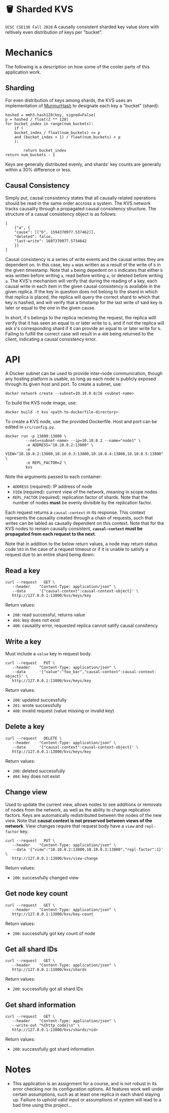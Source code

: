 # 🪣 Sharded KVS

`UCSC CSE138 Fall 2020`
A causally consistent sharded key value store with reltively even distribution of keys per "bucket".

# Mechanics

The following is a description on how some of the cooler parts of this application work.

## Sharding

For even distribution of keys among shards, the KVS uses an implementation of [MurmurHash](https://en.wikipedia.org/wiki/MurmurHash) to designate each key a "bucket" (shard):

    hashed = mmh3.hash128(key, signed=False)
    p = hashed / float(2 ** 128)
    for bucket_index in range(num_buckets):
        if (
    	bucket_index / float(num_buckets) <= p
    	and (bucket_index + 1) / float(num_buckets) > p
        ):

    	    return bucket_index
    return num_buckets - 1

Keys are generally distributed evenly, and shards' key counts are generally within a 30% difference or less.

## Causal Consistency

Simply put, causal consistency states that all causally related operations should be read in the same order accross a system. The KVS network tracks causality through a propagated causal consistency structure.
The structure of a casual consistency object is as follows:

    [
        ["a", {
        "cause": [["b", 1594370977.537462]],
        "deleted": false,
        "last-write": 1607370977.5734642
        }]
    ]

Causal consistency is a series of write events and the causal writes they are dependent on. In this case, key `a` was written as a result of the write of `b` in the given timestamp. Note that `a` being depedent on `b` indicates that either `b` was written before writing `a`, read before writing `a`, or deleted before writing `a`. The KVS's mechanism will verify that during the reading of a key, each causal write in each item in the given causal consistency is available in the given replica. If the key in question does not belong to the shard in which that replica is placed, the replica will query the correct shard to which that key is hashed, and will verify that a timstamp for the last write of said key is later or equal to the one in the given cause.

In short, if `b` belongs to the replica recieiving the request, the replica willl verify that it has seen an equal to or later write to `b`, and if not the replica will ask `b`'s corresponding shard if it can provide an equal to or later write for `b`. Failing to fulfill the correct case will result in a `400` being returned to the client, indicating a causal consistency error.

# API

A Docker subnet can be used to provide inter-node communication, though any hosting platform is usable, so long as each node is publicly exposed through its given host and port. To create a subnet, use:

    docker network create --subnet=10.10.0.0/16 <subnet-name>

To build the KVS node image, use:

    docker build -t kvs <path-to-dockerfile-directory>

To create a KVS node, use the provided Dockerfile. Host and port can be edited in `src/config.py`.

    docker run -p 13800:13800 \
             --net=<subnet-name> --ip=10.10.0.2 --name="node1" \
             -e ADDRESS="10.10.0.2:13800" \
             -e VIEW="10.10.0.2:13800,10.10.0.3:13800,10.10.0.4:13800,10.10.0.5:13800" \
             -e REPL_FACTOR=2 \
             kvs


Note the arguments passed to each container:

- `ADDRESS` (required): IP address of node
- `VIEW` (required): current view of the network, meaning in scope nodes
- `REPL_FACTOR` (required): replication factor of shards. Note that the number of nodes **must** be evenly divisible by the replication factor.

Each request returns a `causal-context` in its response. This context represents the causality created through a chain of requests, such that writes can be labled as causally dependent on this context. Note that for the KVS nodes to remain causally consistent, **`causal-context` must be propagated from each request to the next**.

Note that in addition to the below return values, a node may return status code `503` in the case of a request timeout or if it is unable to satisfy a request due to an entire shard being down.

## Read a key

    curl --request   GET \
       --header    "Content-Type: application/json" \
       --data      '{"causal-context":causal-context-object}' \
       http://127.0.0.1:13800/kvs/keys/key

Return values:

- `200`: read successful, returns value
- `404`: key does not exist
- `400`: causality error, requested replica cannot satify causal consitency

## Write a key

Must include a `value` key in request body.

    curl --request   PUT \
       --header    "Content-Type: application/json" \
       --data      '{"value":"foo_bar","causal-context":causal-context-object}' \
       http://127.0.0.1:13800/kvs/keys/key

Return values:

- `200`: updated successfully
- `201`: wrote successfully
- `400`: invalid request (value missing or invalid key)

## Delete a key

    curl --request   DELETE \
       --header    "Content-Type: application/json" \
       --data      '{"causal-context":causal-context-object}' \
       http://127.0.0.1:13800/kvs/keys/key

Return values:

- `200`: deleted successfully
- `404`: key does not exist

## Change view

Used to update the current view, allows nodes to see additions or removals of nodes from the network, as well as the ability to change replication factors. Keys are automatically redistributed between the nodes of the new view. Note that **causal context is not preserved between views of the network**. View changes require that request body have a `view` and `repl-factor` key.

    curl --request   PUT \
       --header    "Content-Type: application/json" \
       --data '{"view":"10.10.0.2:13800,10.10.0.3:13800","repl-factor":1}' \
       http://127.0.0.1:13800/kvs/view-change

Return values:

- `200`: successfully changed view

## Get node key count

    curl --request   GET \
       --header    "Content-Type: application/json" \
       http://127.0.0.1:13800/kvs/key-count

Return values:

- `200`: successfully got key count of node

## Get all shard IDs

    curl --request   GET \
       --header    "Content-Type: application/json" \
       http://127.0.0.1:13800/kvs/shards

Return values:

- `200`: successfully got all shard IDs

## Get shard information

    curl --request   GET \
       --header    "Content-Type: application/json" \
       --write-out "%{http_code}\n" \
       http://127.0.0.1:13800/kvs/shards/<id>

Return values:

- `200`: successfully got shard information

# Notes

- This application is an assignment for a course, and is not robust in its error checking nor its configuration options. All features work well under certain assumptions, such as at least one replica in each shard staying up. Failiure to uphold valid input or assumptions of system will lead to a bad time using this project...
